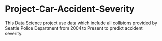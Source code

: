 # Project-Car-Accident-Severity
This Data Science project use data which include all collisions provided by Seattle Police Department from 2004 to Present to predict accident severity.

